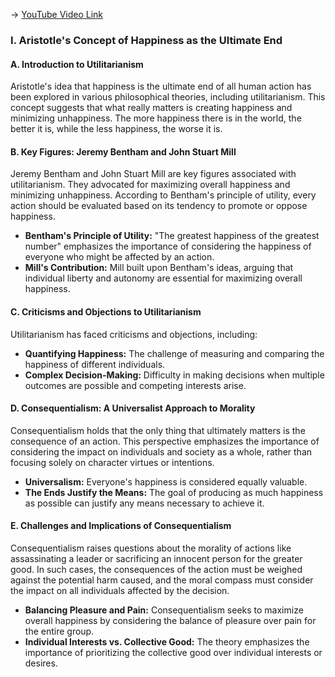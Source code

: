 -> [YouTube Video Link](https://www.youtube.com/watch?v=E1E1nSC1iYg&list=PLzWd5Ny3vW3TmAbJH3fYMRjNUptY0uPW8&index=7&pp=iAQB)

### I. Aristotle's Concept of Happiness as the Ultimate End
#### A. Introduction to Utilitarianism

Aristotle's idea that happiness is the ultimate end of all human action has been explored in various philosophical theories, including utilitarianism. This concept suggests that what really matters is creating happiness and minimizing unhappiness. The more happiness there is in the world, the better it is, while the less happiness, the worse it is.

#### B. Key Figures: Jeremy Bentham and John Stuart Mill

Jeremy Bentham and John Stuart Mill are key figures associated with utilitarianism. They advocated for maximizing overall happiness and minimizing unhappiness. According to Bentham's principle of utility, every action should be evaluated based on its tendency to promote or oppose happiness.

*   **Bentham's Principle of Utility:** "The greatest happiness of the greatest number" emphasizes the importance of considering the happiness of everyone who might be affected by an action.
*   **Mill's Contribution:** Mill built upon Bentham's ideas, arguing that individual liberty and autonomy are essential for maximizing overall happiness.

#### C. Criticisms and Objections to Utilitarianism

Utilitarianism has faced criticisms and objections, including:

*   **Quantifying Happiness:** The challenge of measuring and comparing the happiness of different individuals.
*   **Complex Decision-Making:** Difficulty in making decisions when multiple outcomes are possible and competing interests arise.

#### D. Consequentialism: A Universalist Approach to Morality

Consequentialism holds that the only thing that ultimately matters is the consequence of an action. This perspective emphasizes the importance of considering the impact on individuals and society as a whole, rather than focusing solely on character virtues or intentions.

*   **Universalism:** Everyone's happiness is considered equally valuable.
*   **The Ends Justify the Means:** The goal of producing as much happiness as possible can justify any means necessary to achieve it.

#### E. Challenges and Implications of Consequentialism

Consequentialism raises questions about the morality of actions like assassinating a leader or sacrificing an innocent person for the greater good. In such cases, the consequences of the action must be weighed against the potential harm caused, and the moral compass must consider the impact on all individuals affected by the decision.

*   **Balancing Pleasure and Pain:** Consequentialism seeks to maximize overall happiness by considering the balance of pleasure over pain for the entire group.
*   **Individual Interests vs. Collective Good:** The theory emphasizes the importance of prioritizing the collective good over individual interests or desires.